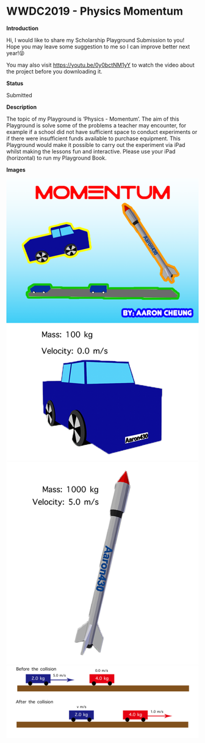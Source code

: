# WWDC2019 - Physics Momentum

**Introduction**

Hi, I would like to share my Scholarship Playground Submission to you! Hope you may leave some suggestion to me so I can improve better next year!😝

You may also visit https://youtu.be/0y0bctNM1yY to watch the video about the project before you downloading it.

**Status**

Submitted

**Description**

The topic of my Playground is ‘Physics - Momentum’. The aim of this Playground is solve some of the problems a teacher may encounter, for example if a school did not have sufficient space to conduct experiments or if there were insufficient funds available to purchase equipment. This Playground would make it possible to carry out the experiment via iPad whilst making the lessons fun and interactive. Please use your iPad (horizontal) to run my Playground Book.

**Images**

![SreenShot](WWDC19Cover.png)
![SreenShot](CarPhoto.png)
![SreenShot](LaunchRocket.png)
![SreenShot](PhysicsExperimental.png)
